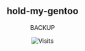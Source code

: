 <h2 align="center">hold-my-gentoo</h2>
<p align="center">
  BACKUP
</p>
<p align="center">
  <img alt="Visits" align="center" src="https://badges.pufler.dev/visits/owl4ce/hold-my-gentoo?style=flat-square&label=&color=success&logo=GitHub&logoColor=white&labelColor=373e4d"/>
</p>
